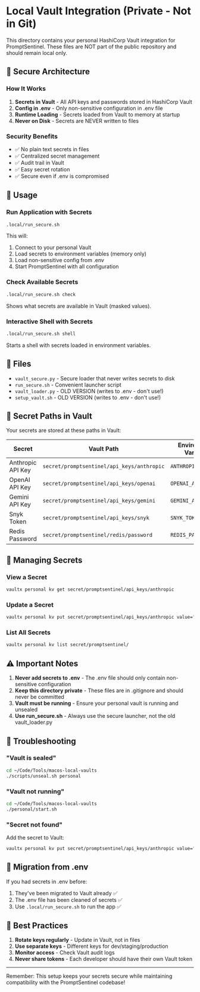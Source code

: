 # Local Vault Integration (Private - Not in Git)

This directory contains your personal HashiCorp Vault integration for PromptSentinel.
These files are NOT part of the public repository and should remain local only.

## 🔐 Secure Architecture

### How It Works
1. **Secrets in Vault** - All API keys and passwords stored in HashiCorp Vault
2. **Config in .env** - Only non-sensitive configuration in .env file  
3. **Runtime Loading** - Secrets loaded from Vault to memory at startup
4. **Never on Disk** - Secrets are NEVER written to files

### Security Benefits
- ✅ No plain text secrets in files
- ✅ Centralized secret management
- ✅ Audit trail in Vault
- ✅ Easy secret rotation
- ✅ Secure even if .env is compromised

## 🚀 Usage

### Run Application with Secrets
```bash
.local/run_secure.sh
```
This will:
1. Connect to your personal Vault
2. Load secrets to environment variables (memory only)
3. Load non-sensitive config from .env
4. Start PromptSentinel with all configuration

### Check Available Secrets
```bash
.local/run_secure.sh check
```
Shows what secrets are available in Vault (masked values).

### Interactive Shell with Secrets
```bash
.local/run_secure.sh shell
```
Starts a shell with secrets loaded in environment variables.

## 📁 Files

- `vault_secure.py` - Secure loader that never writes secrets to disk
- `run_secure.sh` - Convenient launcher script
- `vault_loader.py` - OLD VERSION (writes to .env - don't use!)
- `setup_vault.sh` - OLD VERSION (writes to .env - don't use!)

## 🔑 Secret Paths in Vault

Your secrets are stored at these paths in Vault:

| Secret | Vault Path | Environment Variable |
|--------|------------|---------------------|
| Anthropic API Key | `secret/promptsentinel/api_keys/anthropic` | `ANTHROPIC_API_KEY` |
| OpenAI API Key | `secret/promptsentinel/api_keys/openai` | `OPENAI_API_KEY` |
| Gemini API Key | `secret/promptsentinel/api_keys/gemini` | `GEMINI_API_KEY` |
| Snyk Token | `secret/promptsentinel/api_keys/snyk` | `SNYK_TOKEN` |
| Redis Password | `secret/promptsentinel/redis/password` | `REDIS_PASSWORD` |

## 🔧 Managing Secrets

### View a Secret
```bash
vaultx personal kv get secret/promptsentinel/api_keys/anthropic
```

### Update a Secret
```bash
vaultx personal kv put secret/promptsentinel/api_keys/anthropic value="new-key-here"
```

### List All Secrets
```bash
vaultx personal kv list secret/promptsentinel/
```

## ⚠️ Important Notes

1. **Never add secrets to .env** - The .env file should only contain non-sensitive configuration
2. **Keep this directory private** - These files are in .gitignore and should never be committed
3. **Vault must be running** - Ensure your personal vault is running and unsealed
4. **Use run_secure.sh** - Always use the secure launcher, not the old vault_loader.py

## 🚨 Troubleshooting

### "Vault is sealed"
```bash
cd ~/Code/Tools/macos-local-vaults
./scripts/unseal.sh personal
```

### "Vault not running"
```bash
cd ~/Code/Tools/macos-local-vaults
./personal/start.sh
```

### "Secret not found"
Add the secret to Vault:
```bash
vaultx personal kv put secret/promptsentinel/api_keys/anthropic value="your-key"
```

## 🔄 Migration from .env

If you had secrets in .env before:
1. They've been migrated to Vault already ✅
2. The .env file has been cleaned of secrets ✅
3. Use `.local/run_secure.sh` to run the app ✅

## 🎯 Best Practices

1. **Rotate keys regularly** - Update in Vault, not in files
2. **Use separate keys** - Different keys for dev/staging/production
3. **Monitor access** - Check Vault audit logs
4. **Never share tokens** - Each developer should have their own Vault token

---

Remember: This setup keeps your secrets secure while maintaining compatibility with the PromptSentinel codebase!